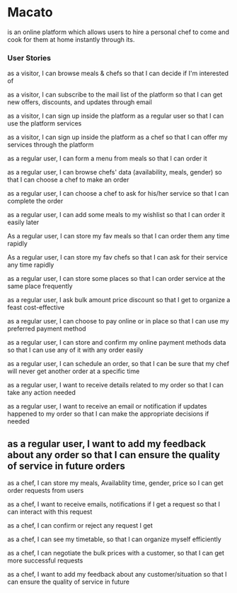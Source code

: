 # Macato
is an online platform which allows users to hire a personal chef to come and cook for them at home instantly through its.

### User Stories

as a visitor,
I can browse meals & chefs
so that I can decide if I'm interested of

as a visitor,
I can subscribe to the mail list of the platform
so that I can get new offers, discounts, and updates through email

as a visitor,
I can sign up inside the platform as a regular user
so that I can use the platform services

as a visitor,
I can sign up inside the platform as a chef
so that I can offer my services through the platform

 as a regular user,
I can form a menu from meals
so that I can order it

 as a regular user,
I can browse chefs' data (availability, meals, gender)
so that I can choose a chef to make an order


as a regular user,
I can choose a chef to ask for his/her service
so that I can complete the order


as a regular user,
I can add some meals to my wishlist
so that I can order it easily later

As a regular user,
I can store my fav meals
so that I can order them any time rapidly

As a regular user,
I can store my fav chefs
so that I can ask for their service any time rapidly

as a regular user,
I can store some places
so that I can order service at the same place frequently

as a regular user,
I ask bulk amount price discount
so that I get to organize a feast cost-effective

as a regular user,
I can choose to pay online or in place
so that I can use my preferred payment method

as a regular user,
I can store and confirm my online payment methods data 
so that I can use any of it with any order easily

as a regular user,
I can schedule an order,
so that I can be sure that my chef will never get another order at a specific time

as a regular user,
I want to receive details related to my order
so that I can take any action needed

as a regular user,
I want to receive an email or notification if updates happened to my order
so that I can make the appropriate decisions if needed

as a regular user,
I want to add my feedback about any order
so that I can ensure the quality of service in future orders
---
as a chef,
I can store my meals, Availablity time, gender, price
so I can get order requests from users

as a chef,
I want to receive emails, notifications if I get a request
so that I can interact with this request

as a chef,
I can confirm or reject any request I get

as a chef,
I can see my timetable,
so that I can organize myself efficiently

as a chef,
I can negotiate the bulk prices with a customer,
so that I can get more successful requests

as a chef,
I want to add my feedback about any customer/situation
so that I can ensure the quality of service in future

